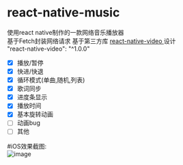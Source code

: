 # react-native-music  <br/>
使用react native制作的一款网络音乐播放器 <br/>
基于Fetch封装网络请求
基于第三方库 [ react-native-video ]( https://github.com/react-native-community/react-native-video ) 设计<br/>
"react-native-video": "^1.0.0"   <br/>

 - [x] 播放/暂停<br/>
 - [x] 快进/快退<br/>
 - [x] 循环模式(单曲,随机,列表)<br/>
 - [x] 歌词同步<br/>
 - [x] 进度条显示<br/>
 - [x] 播放时间<br/>
 - [x] 基本旋转动画<br/>
 - [ ] 动画bug<br/>
 - [ ] 其他<br/>

 #iOS效果截图:<br/>
 ![image](https://github.com/cosyer/rn-music/blob/master/video1.gif) <br/>
